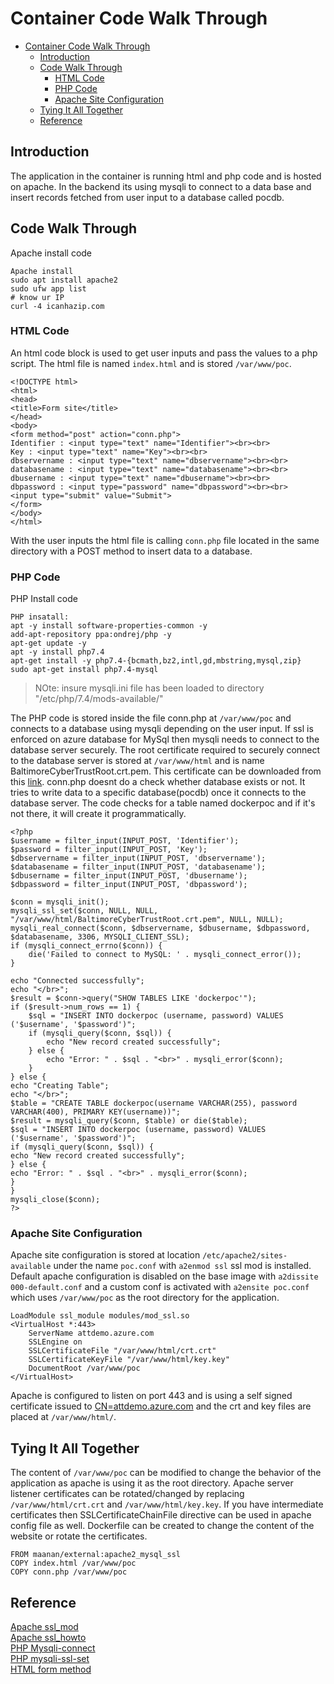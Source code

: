 # Container Code Walk Through

- [Container Code Walk Through](#container-code-walk-through)
  - [Introduction](#introduction)
  - [Code Walk Through](#code-walk-through)
    - [HTML Code](#html-code)
    - [PHP Code](#php-code)
    - [Apache Site Configuration](#apache-site-configuration)
  - [Tying It All Together](#tying-it-all-together)
  - [Reference](#reference)

## Introduction

The application in the container is running html and php code and is hosted on apache.
In the backend its using mysqli to connect to a data base and insert records fetched from user input to a database called pocdb.

## Code Walk Through

Apache install code
```
Apache install
sudo apt install apache2
sudo ufw app list
# know ur IP
curl -4 icanhazip.com
```

### HTML Code
An html code block is used to get user inputs and pass the values to a php script.
The html file is named `index.html` and is stored `/var/www/poc`.

```
<!DOCTYPE html>
<html>
<head>
<title>Form site</title>
</head>
<body>
<form method="post" action="conn.php">
Identifier : <input type="text" name="Identifier"><br><br>
Key : <input type="text" name="Key"><br><br>
dbservername : <input type="text" name="dbservername"><br><br>
databasename : <input type="text" name="databasename"><br><br>
dbusername : <input type="text" name="dbusername"><br><br>
dbpassword : <input type="password" name="dbpassword"><br><br>
<input type="submit" value="Submit">
</form>
</body>
</html>
```
With the user inputs the html file is calling `conn.php` file located in the same directory with a POST method to insert data to a database.

### PHP Code

PHP Install code
```
PHP insatall:
apt -y install software-properties-common -y
add-apt-repository ppa:ondrej/php -y
apt-get update -y
apt -y install php7.4
apt-get install -y php7.4-{bcmath,bz2,intl,gd,mbstring,mysql,zip}
sudo apt-get install php7.4-mysql
```
> NOte: insure mysqli.ini file has been loaded to directory "/etc/php/7.4/mods-available/" 

The PHP code is stored inside the file conn.php at `/var/www/poc` and connects to a database using mysqli depending on the user input. If ssl is enforced on azure database for MySql then mysqli needs to connect to the database server securely. The root certificate required to securely connect to the database server is stored at `/var/www/html` and is name BaltimoreCyberTrustRoot.crt.pem. This certificate can be downloaded from this [link](https://docs.microsoft.com/en-us/azure/mysql/howto-configure-ssl). conn.php doesnt do a check whether database exists or not. It tries to write data to a specific database(pocdb) once it connects to the database server. The code checks for a table named dockerpoc and if it's not there, it will create it programmatically.

```
<?php
$username = filter_input(INPUT_POST, 'Identifier');
$password = filter_input(INPUT_POST, 'Key');
$dbservername = filter_input(INPUT_POST, 'dbservername');
$databasename = filter_input(INPUT_POST, 'databasename');
$dbusername = filter_input(INPUT_POST, 'dbusername');
$dbpassword = filter_input(INPUT_POST, 'dbpassword');

$conn = mysqli_init();
mysqli_ssl_set($conn, NULL, NULL, "/var/www/html/BaltimoreCyberTrustRoot.crt.pem", NULL, NULL);
mysqli_real_connect($conn, $dbservername, $dbusername, $dbpassword, $databasename, 3306, MYSQLI_CLIENT_SSL);
if (mysqli_connect_errno($conn)) {
    die('Failed to connect to MySQL: ' . mysqli_connect_error());
}

echo "Connected successfully";
echo "</br>";
$result = $conn->query("SHOW TABLES LIKE 'dockerpoc'");
if ($result->num_rows == 1) {
    $sql = "INSERT INTO dockerpoc (username, password) VALUES ('$username', '$password')";
    if (mysqli_query($conn, $sql)) {
        echo "New record created successfully";
    } else {
        echo "Error: " . $sql . "<br>" . mysqli_error($conn);
    }
} else {
echo "Creating Table";
echo "</br>";
$table = "CREATE TABLE dockerpoc(username VARCHAR(255), password VARCHAR(400), PRIMARY KEY(username))";
$result = mysqli_query($conn, $table) or die($table);
$sql = "INSERT INTO dockerpoc (username, password) VALUES ('$username', '$password')";
if (mysqli_query($conn, $sql)) {
echo "New record created successfully";
} else {
echo "Error: " . $sql . "<br>" . mysqli_error($conn);
}
}
mysqli_close($conn);
?>
```

### Apache Site Configuration

Apache site configuration is stored at location `/etc/apache2/sites-available` under the name `poc.conf`
with `a2enmod ssl` ssl mod is installed. Default apache configuration is disabled on the base image with `a2dissite 000-default.conf` and a custom conf is activated with `a2ensite poc.conf` which uses `/var/www/poc` as the root directory for the application.

```
LoadModule ssl_module modules/mod_ssl.so
<VirtualHost *:443>
    ServerName attdemo.azure.com
    SSLEngine on
    SSLCertificateFile "/var/www/html/crt.crt"
    SSLCertificateKeyFile "/var/www/html/key.key"
    DocumentRoot /var/www/poc
</VirtualHost>
```
Apache is configured to listen on port 443 and is using a self signed certificate issued to [CN=attdemo.azure.com]() and the crt and key files are placed at `/var/www/html/`.

## Tying It All Together

The content of `/var/www/poc` can be modified to change the behavior of the application as apache is using it as the root directory. Apache server listener certificates can be rotated/changed by replacing `/var/www/html/crt.crt` and `/var/www/html/key.key`. If you have intermediate certificates then SSLCertificateChainFile directive can be used in apache config file as well.
Dockerfile can be created to change the content of the website or rotate the certificates.

```
FROM maanan/external:apache2_mysql_ssl
COPY index.html /var/www/poc
COPY conn.php /var/www/poc
```

## Reference

[Apache ssl_mod](https://httpd.apache.org/docs/current/mod/mod_ssl.html)\
[Apache ssl_howto](https://httpd.apache.org/docs/2.4/ssl/ssl_howto.html)\
[PHP Mysqli-connect](https://www.php.net/manual/en/function.mysqli-connect.php)\
[PHP mysqli-ssl-set](https://www.php.net/manual/en/mysqli.ssl-set.php)\
[HTML form method](https://html.com/attributes/form-method/#ltform_method8221POST8221gt)
